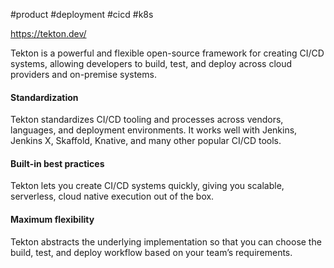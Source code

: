 #product #deployment #cicd #k8s 

https://tekton.dev/

Tekton is a powerful and flexible open-source framework for creating CI/CD systems, allowing developers to build, test, and deploy across cloud providers and on-premise systems.

#### Standardization

Tekton standardizes CI/CD tooling and processes across vendors, languages, and deployment environments. It works well with Jenkins, Jenkins X, Skaffold, Knative, and many other popular CI/CD tools.

#### Built-in best practices

Tekton lets you create CI/CD systems quickly, giving you scalable, serverless, cloud native execution out of the box.

#### Maximum flexibility

Tekton abstracts the underlying implementation so that you can choose the build, test, and deploy workflow based on your team’s requirements.